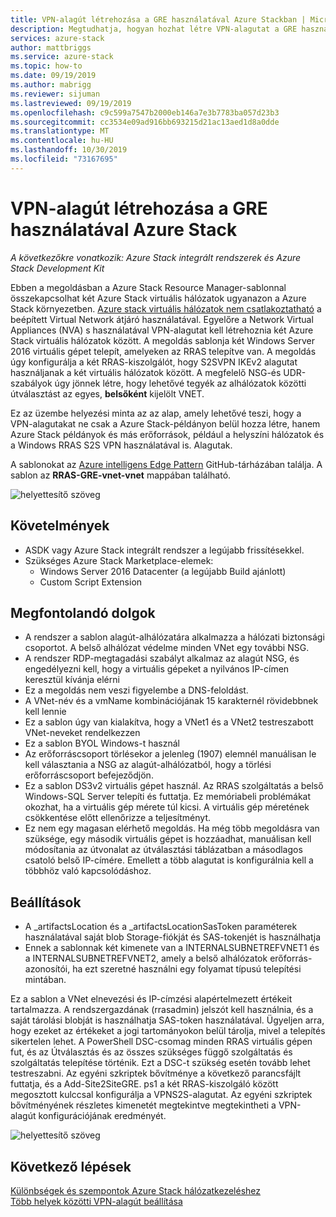 ```yaml
---
title: VPN-alagút létrehozása a GRE használatával Azure Stackban | Microsoft Docs
description: Megtudhatja, hogyan hozhat létre VPN-alagutat a GRE használatával Azure Stackban.
services: azure-stack
author: mattbriggs
ms.service: azure-stack
ms.topic: how-to
ms.date: 09/19/2019
ms.author: mabrigg
ms.reviewer: sijuman
ms.lastreviewed: 09/19/2019
ms.openlocfilehash: c9c599a7547b2000eb146a7e3b7783ba057d23b3
ms.sourcegitcommit: cc3534e09ad916bb693215d21ac13aed1d8a0dde
ms.translationtype: MT
ms.contentlocale: hu-HU
ms.lasthandoff: 10/30/2019
ms.locfileid: "73167695"
---
```

# <a name="how-to-create-a-vpn-tunnel-using-gre-in-azure-stack"></a>VPN-alagút létrehozása a GRE használatával Azure Stack

*A következőkre vonatkozik: Azure Stack integrált rendszerek és Azure Stack Development Kit*

Ebben a megoldásban a Azure Stack Resource Manager-sablonnal összekapcsolhat két Azure Stack virtuális hálózatok ugyanazon a Azure Stack környezetben. [Azure stack virtuális hálózatok nem csatlakoztatható](https://docs.microsoft.com/azure-stack/user/azure-stack-network-differences) a beépített Virtual Network átjáró használatával. Egyelőre a Network Virtual Appliances (NVA) s használatával VPN-alagutat kell létrehoznia két Azure Stack virtuális hálózatok között. A megoldás sablonja két Windows Server 2016 virtuális gépet telepít, amelyeken az RRAS telepítve van. A megoldás úgy konfigurálja a két RRAS-kiszolgálót, hogy S2SVPN IKEv2 alagutat használjanak a két virtuális hálózatok között. A megfelelő NSG-és UDR-szabályok úgy jönnek létre, hogy lehetővé tegyék az alhálózatok közötti útválasztást az egyes, **belsőként** kijelölt VNET. 

Ez az üzembe helyezési minta az az alap, amely lehetővé teszi, hogy a VPN-alagutakat ne csak a Azure Stack-példányon belül hozza létre, hanem Azure Stack példányok és más erőforrások, például a helyszíni hálózatok és a Windows RRAS S2S VPN használatával is. Alagutak.

A sablonokat az [Azure intelligens Edge Pattern](https://github.com/Azure-Samples/azure-intelligent-edge-patterns) GitHub-tárházában találja. A sablon az **RRAS-GRE-vnet-vnet** mappában található. 

![helyettesítő szöveg](./media/azure-stack-network-howto-vpn-tunnel-gre/overview.png)

## <a name="requirements"></a>Követelmények

- ASDK vagy Azure Stack integrált rendszer a legújabb frissítésekkel. 
- Szükséges Azure Stack Marketplace-elemek:
    -  Windows Server 2016 Datacenter (a legújabb Build ajánlott)
    -  Custom Script Extension

## <a name="things-to-consider"></a>Megfontolandó dolgok

- A rendszer a sablon alagút-alhálózatára alkalmazza a hálózati biztonsági csoportot. A belső alhálózat védelme minden VNet egy további NSG.
- A rendszer RDP-megtagadási szabályt alkalmaz az alagút NSG, és engedélyezni kell, hogy a virtuális gépeket a nyilvános IP-címen keresztül kívánja elérni
- Ez a megoldás nem veszi figyelembe a DNS-feloldást.
- A VNet-név és a vmName kombinációjának 15 karakternél rövidebbnek kell lennie
- Ez a sablon úgy van kialakítva, hogy a VNet1 és a VNet2 testreszabott VNet-neveket rendelkezzen
- Ez a sablon BYOL Windows-t használ
- Az erőforráscsoport törlésekor a jelenleg (1907) elemnél manuálisan le kell választania a NSG az alagút-alhálózatból, hogy a törlési erőforráscsoport befejeződjön.
- Ez a sablon DS3v2 virtuális gépet használ. Az RRAS szolgáltatás a belső Windows-SQL Server telepíti és futtatja. Ez memóriabeli problémákat okozhat, ha a virtuális gép mérete túl kicsi. A virtuális gép méretének csökkentése előtt ellenőrizze a teljesítményt.
- Ez nem egy magasan elérhető megoldás. Ha még több megoldásra van szüksége, egy második virtuális gépet is hozzáadhat, manuálisan kell módosítania az útvonalat az útválasztási táblázatban a másodlagos csatoló belső IP-címére. Emellett a több alagutat is konfigurálnia kell a többhöz való kapcsolódáshoz.

## <a name="options"></a>Beállítások

- A _artifactsLocation és a _artifactsLocationSasToken paraméterek használatával saját blob Storage-fiókját és SAS-tokenjét is használhatja
- Ennek a sablonnak két kimenete van a INTERNALSUBNETREFVNET1 és a INTERNALSUBNETREFVNET2, amely a belső alhálózatok erőforrás-azonosítói, ha ezt szeretné használni egy folyamat típusú telepítési mintában.

Ez a sablon a VNet elnevezési és IP-címzési alapértelmezett értékeit tartalmazza. A rendszergazdának (rrasadmin) jelszót kell használnia, és a saját tárolási blobját is használhatja SAS-token használatával. Ügyeljen arra, hogy ezeket az értékeket a jogi tartományokon belül tárolja, mivel a telepítés sikertelen lehet. A PowerShell DSC-csomag minden RRAS virtuális gépen fut, és az Útválasztás és az összes szükséges függő szolgáltatás és szolgáltatás telepítése történik. Ezt a DSC-t szükség esetén tovább lehet testreszabni. Az egyéni szkriptek bővítménye a következő parancsfájlt futtatja, és a Add-Site2SiteGRE. ps1 a két RRAS-kiszolgáló között megosztott kulccsal konfigurálja a VPNS2S-alagutat. Az egyéni szkriptek bővítményének részletes kimenetét megtekintve megtekintheti a VPN-alagút konfigurációjának eredményét.

![helyettesítő szöveg](./media/azure-stack-network-howto-vpn-tunnel-gre/s2svpntunnel.png)

## <a name="next-steps"></a>Következő lépések

[Különbségek és szempontok Azure Stack hálózatkezeléshez](azure-stack-network-differences.md)  
[Több helyek közötti VPN-alagút beállítása](network-howto-vpn-tunnel.md)